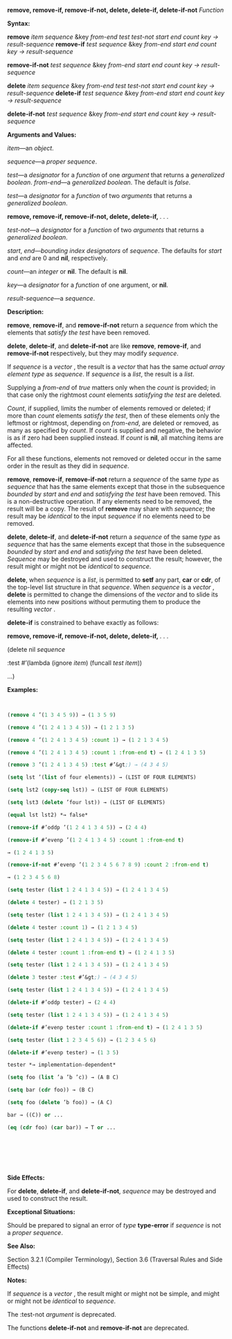 **remove, remove-if, remove-if-not, delete, delete-if, delete-if-not** *Function* 



**Syntax:** 



**remove** *item sequence* &amp;key *from-end test test-not start end count key → result-sequence* **remove-if** *test sequence* &amp;key *from-end start end count key → result-sequence* 



**remove-if-not** *test sequence* &amp;key *from-end start end count key → result-sequence* 



**delete** *item sequence* &amp;key *from-end test test-not start end count key → result-sequence* **delete-if** *test sequence* &amp;key *from-end start end count key → result-sequence* 



**delete-if-not** *test sequence* &amp;key *from-end start end count key → result-sequence* 



**Arguments and Values:** 



*item*—an *object*. 



*sequence*—a *proper sequence*. 



*test*—a *designator* for a *function* of one *argument* that returns a *generalized boolean*. *from-end*—a *generalized boolean*. The default is *false*. 



*test*—a *designator* for a *function* of two *arguments* that returns a *generalized boolean*. 



 



 



**remove, remove-if, remove-if-not, delete, delete-if,** *. . .* 



*test-not*—a *designator* for a *function* of two *arguments* that returns a *generalized boolean*. 



*start*, *end*—*bounding index designators* of *sequence*. The defaults for *start* and *end* are 0 and **nil**, respectively. 



*count*—an *integer* or **nil**. The default is **nil**. 



*key*—a *designator* for a *function* of one argument, or **nil**. 



*result-sequence*—a *sequence*. 



**Description:** 



**remove**, **remove-if**, and **remove-if-not** return a *sequence* from which the elements that *satisfy the test* have been removed. 



**delete**, **delete-if**, and **delete-if-not** are like **remove**, **remove-if**, and **remove-if-not** respectively, but they may modify *sequence*. 



If *sequence* is a *vector* , the result is a *vector* that has the same *actual array element type* as *sequence*. If *sequence* is a *list*, the result is a *list*. 



Supplying a *from-end* of *true* matters only when the *count* is provided; in that case only the rightmost *count* elements *satisfying the test* are deleted. 



*Count*, if supplied, limits the number of elements removed or deleted; if more than *count* elements *satisfy the test*, then of these elements only the leftmost or rightmost, depending on *from-end*, are deleted or removed, as many as specified by *count*. If *count* is supplied and negative, the behavior is as if zero had been supplied instead. If *count* is **nil**, all matching items are affected. 



For all these functions, elements not removed or deleted occur in the same order in the result as they did in *sequence*. 



**remove**, **remove-if**, **remove-if-not** return a *sequence* of the same *type* as *sequence* that has the same elements except that those in the subsequence *bounded* by *start* and *end* and *satisfying the test* have been removed. This is a non-destructive operation. If any elements need to be removed, the result will be a copy. The result of **remove** may share with *sequence*; the result may be *identical* to the input *sequence* if no elements need to be removed. 



**delete**, **delete-if**, and **delete-if-not** return a *sequence* of the same *type* as *sequence* that has the same elements except that those in the subsequence *bounded* by *start* and *end* and *satisfying the test* have been deleted. *Sequence* may be destroyed and used to construct the result; however, the result might or might not be *identical* to *sequence*. 



**delete**, when *sequence* is a *list*, is permitted to **setf** any part, **car** or **cdr**, of the top-level list structure in that *sequence*. When *sequence* is a *vector* , **delete** is permitted to change the dimensions of the *vector* and to slide its elements into new positions without permuting them to produce the resulting *vector* . 



**delete-if** is constrained to behave exactly as follows: 







 



 



**remove, remove-if, remove-if-not, delete, delete-if,** *. . .* 



(delete nil *sequence* 



:test #’(lambda (ignore *item*) (funcall *test item*)) 



...) 



**Examples:**
```lisp
 

(remove 4 ’(1 3 4 5 9)) → (1 3 5 9) 

(remove 4 ’(1 2 4 1 3 4 5)) → (1 2 1 3 5) 

(remove 4 ’(1 2 4 1 3 4 5) :count 1) → (1 2 1 3 4 5) 

(remove 4 ’(1 2 4 1 3 4 5) :count 1 :from-end t) → (1 2 4 1 3 5) 

(remove 3 ’(1 2 4 1 3 4 5) :test #’&gt;) → (4 3 4 5) 

(setq lst ’(list of four elements)) → (LIST OF FOUR ELEMENTS) 

(setq lst2 (copy-seq lst)) → (LIST OF FOUR ELEMENTS) 

(setq lst3 (delete ’four lst)) → (LIST OF ELEMENTS) 

(equal lst lst2) *→ false* 

(remove-if #’oddp ’(1 2 4 1 3 4 5)) → (2 4 4) 

(remove-if #’evenp ’(1 2 4 1 3 4 5) :count 1 :from-end t) 

→ (1 2 4 1 3 5) 

(remove-if-not #’evenp ’(1 2 3 4 5 6 7 8 9) :count 2 :from-end t) 

→ (1 2 3 4 5 6 8) 

(setq tester (list 1 2 4 1 3 4 5)) → (1 2 4 1 3 4 5) 

(delete 4 tester) → (1 2 1 3 5) 

(setq tester (list 1 2 4 1 3 4 5)) → (1 2 4 1 3 4 5) 

(delete 4 tester :count 1) → (1 2 1 3 4 5) 

(setq tester (list 1 2 4 1 3 4 5)) → (1 2 4 1 3 4 5) 

(delete 4 tester :count 1 :from-end t) → (1 2 4 1 3 5) 

(setq tester (list 1 2 4 1 3 4 5)) → (1 2 4 1 3 4 5) 

(delete 3 tester :test #’&gt;) → (4 3 4 5) 

(setq tester (list 1 2 4 1 3 4 5)) → (1 2 4 1 3 4 5) 

(delete-if #’oddp tester) → (2 4 4) 

(setq tester (list 1 2 4 1 3 4 5)) → (1 2 4 1 3 4 5) 

(delete-if #’evenp tester :count 1 :from-end t) → (1 2 4 1 3 5) 

(setq tester (list 1 2 3 4 5 6)) → (1 2 3 4 5 6) 

(delete-if #’evenp tester) → (1 3 5) 

tester *→ implementation-dependent* 

(setq foo (list ’a ’b ’c)) → (A B C) 

(setq bar (cdr foo)) → (B C) 

(setq foo (delete ’b foo)) → (A C) 

bar → ((C)) or ... 

(eq (cdr foo) (car bar)) → T or ... 



 

 


```
**Side Effects:** 



For **delete**, **delete-if**, and **delete-if-not**, *sequence* may be destroyed and used to construct the result. 



**Exceptional Situations:** 



Should be prepared to signal an error of *type* **type-error** if *sequence* is not a *proper sequence*. 



**See Also:** 



Section 3.2.1 (Compiler Terminology), Section 3.6 (Traversal Rules and Side Effects) 



**Notes:** 



If *sequence* is a *vector* , the result might or might not be simple, and might or might not be *identical* to *sequence*. 



The :test-not *argument* is deprecated. 



The functions **delete-if-not** and **remove-if-not** are deprecated. 



